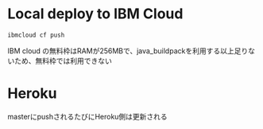 # Local deploy to IBM Cloud
```
ibmcloud cf push
```
IBM cloud の無料枠はRAMが256MBで、java_buildpackを利用する以上足りないため、無料枠では利用できない

# Heroku
masterにpushされるたびにHeroku側は更新される
